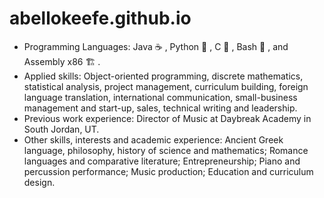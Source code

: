 # abellokeefe.github.io
- Programming Languages: Java :coffee: , Python :snake: , C :floppy_disk: , Bash :mag_right: , and Assembly x86 :building_construction:	.
- Applied skills: Object-oriented programming, discrete mathematics, statistical analysis, project management, curriculum building, foreign language translation, international communication, small-business management and start-up, sales, technical writing and leadership.
- Previous work experience: Director of Music at Daybreak Academy in South Jordan, UT.
- Other skills, interests and academic experience: Ancient Greek language, philosophy, history of science and mathematics; Romance languages and comparative literature; Entrepreneurship; Piano and percussion performance; Music production; Education and curriculum design. 
